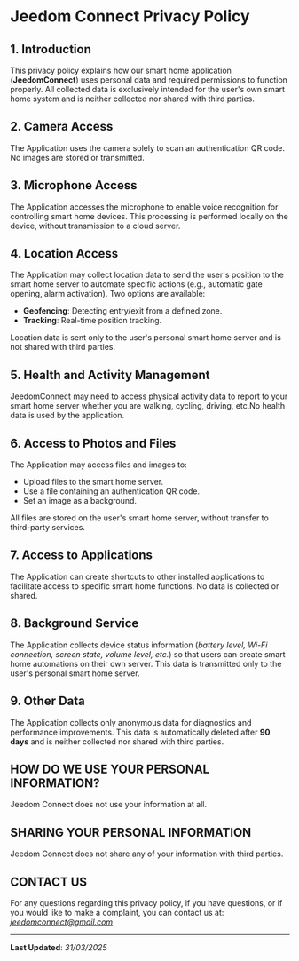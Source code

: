 # Jeedom Connect Privacy Policy

## 1. Introduction

This privacy policy explains how our smart home application (**JeedomConnect**) uses personal data and required permissions to function properly. All collected data is exclusively intended for the user's own smart home system and is neither collected nor shared with third parties.

## 2. Camera Access

The Application uses the camera solely to scan an authentication QR code. No images are stored or transmitted.

## 3. Microphone Access

The Application accesses the microphone to enable voice recognition for controlling smart home devices. This processing is performed locally on the device, without transmission to a cloud server.

## 4. Location Access

The Application may collect location data to send the user's position to the smart home server to automate specific actions (e.g., automatic gate opening, alarm activation). Two options are available:

- **Geofencing**: Detecting entry/exit from a defined zone.
- **Tracking**: Real-time position tracking.

Location data is sent only to the user's personal smart home server and is not shared with third parties.

## 5. Health and Activity Management

JeedomConnect may need to access physical activity data to report to your smart home server whether you are walking, cycling, driving, etc.No health data is used by the application.

## 6. Access to Photos and Files

The Application may access files and images to:

- Upload files to the smart home server.
- Use a file containing an authentication QR code.
- Set an image as a background.

All files are stored on the user's smart home server, without transfer to third-party services.

## 7. Access to Applications

The Application can create shortcuts to other installed applications to facilitate access to specific smart home functions. No data is collected or shared.

## 8. Background Service

The Application collects device status information (*battery level, Wi-Fi connection, screen state, volume level, etc.*) so that users can create smart home automations on their own server. This data is transmitted only to the user's personal smart home server.

## 9. Other Data

The Application collects only anonymous data for diagnostics and performance improvements. This data is automatically deleted after **90 days** and is neither collected nor shared with third parties.

## HOW DO WE USE YOUR PERSONAL INFORMATION?

Jeedom Connect does not use your information at all.

## SHARING YOUR PERSONAL INFORMATION

Jeedom Connect does not share any of your information with third parties.

## CONTACT US

For any questions regarding this privacy policy, if you have questions, or if you would like to make a complaint, you can contact us at: *<jeedomconnect@gmail.com>*

---
**Last Updated**: *31/03/2025*
